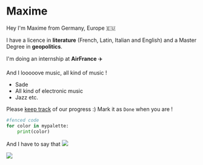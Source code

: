 # Maxime
Hey I'm Maxime from Germany, Europe 🇪🇺

I have a licence in **literature** (French, Latin, Italian and English) and a Master Degree in **geopolitics**.

I'm doing an internship at **AirFrance** ✈️

And I looooove music, all kind of music !
- Sade
- All kind of electronic music
- Jazz etc.

Please [keep track](https://docs.google.com/spreadsheets/d/1yxYZUc3EF3g-xxgUWgwsrcvGWR4kpmhlm8cFWA6doQU/edit#gid=0) of our progress :)
Mark it as `Done` when you are !

```python 
#fenced code
for color in mypalette:
    print(color)
```
And I have to say that <img src="https://render.githubusercontent.com/render/math?math=e^{i \pi} = -1">


![](https://media.giphy.com/media/JcSvQuMugClLW/giphy.gif)
